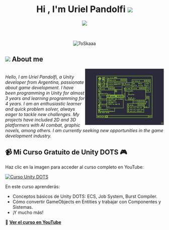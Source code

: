 <h1 align="center">Hi , I'm Uriel Pandolfi <img src="https://media.giphy.com/media/hvRJCLFzcasrR4ia7z/giphy.gif" width="35"></h1>
<p align="center">
  <a href="https://github.com/DenverCoder1/readme-typing-svg"><img src="https://readme-typing-svg.herokuapp.com?font=Time+New+Roman&color=%2380ac40&size=25&center=true&vCenter=true&width=600&height=100&lines=Unity+Game+Developer;Enthusiastic+Learner;Quick+Problem+Solver;"></a>
</p>



<br>

<p align="center"> 
	<img src="https://komarev.com/ghpvc/?username=UrielPandolfi&label=Profile%20views&color=0047AB&style=plastic?" alt="7oSkaaa" height=25px, width=160px/> 
	<!---
		<a href = "https://commits.top/egypt.html" target="_blank">
			<img src="https://aktive.tk/egypt/7oSkaaa?color=red" alt="Most Active Users" target="_blank" height=25px, width=250px/> 
		</a>
	-->

</p>

	
## <picture><img src = "https://github.com/7oSkaaa/7oSkaaa/blob/main/Images/about_me.gif?raw=true" width = 50px></picture> About me

<picture> <img align="right" src="https://github.com/UrielPandolfi/UrielPandolfi/blob/main/Coding.gif" width = 250px></picture>

<br>


  <em>
    Hello, I am Uriel Pandolfi, a Unity developer from Argentina, passionate about game development. I have been programming in Unity for almost 3 years and learning programming for 4 years. I am an enthusiastic learner and quick problem solver, always eager to tackle new challenges. My projects have included 2D and 3D platformers with AI combat, graphic novels, among others. I am currently seeking new opportunities in the game development industry. 
  </em> 
<br>

## 📹 Mi Curso Gratuito de Unity DOTS 🎮

Haz clic en la imagen para acceder al curso completo en YouTube:

[![Curso Unity DOTS](ruta-a-la-imagen)](https://www.youtube.com/watch?v=CwZAnRzXPTQ&t)

En este curso aprenderás:
- Conceptos básicos de Unity DOTS: ECS, Job System, Burst Compiler.
- Cómo convertir GameObjects en Entities y trabajar con Componentes y Sistemas.
- ¡Y mucho más!

🔗 **[Ver el curso en YouTube](https://www.youtube.com/watch?v=CwZAnRzXPTQ&t)**
